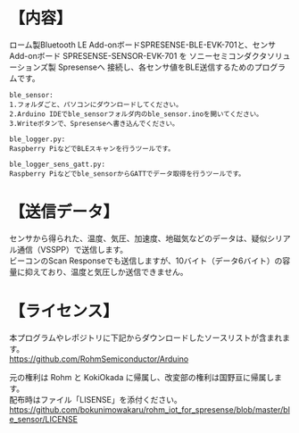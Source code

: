 # 【内容】  
ローム製Bluetooth LE Add-onボードSPRESENSE-BLE-EVK-701と、センサAdd-onボード
SPRESENSE-SENSOR-EVK-701 を ソニーセミコンダクタソリューションズ製 Spresenseへ
接続し、各センサ値をBLE送信するためのプログラムです。

	ble_sensor:
	1.フォルダごと、パソコンにダウンロードしてください。
	2.Arduino IDEでble_sensorフォルダ内のble_sensor.inoを開いてください。
	3.Writeボタンで、Spresenseへ書き込んでください。
	
	ble_logger.py:
	Raspberry PiなどでBLEスキャンを行うツールです。
	
	ble_logger_sens_gatt.py:
	Raspberry Piなどでble_sensorからGATTでデータ取得を行うツールです。

# 【送信データ】  
センサから得られた、温度、気圧、加速度、地磁気などのデータは、疑似シリアル通信（VSSPP）で送信します。  
ビーコンのScan Responseでも送信しますが、10バイト（データ6バイト）の容量に抑えており、温度と気圧しか送信できません。  
  
# 【ライセンス】
本プログラムやレポジトリに下記からダウンロードしたソースリストが含まれます。  
https://github.com/RohmSemiconductor/Arduino
  
元の権利は Rohm と KokiOkada に帰属し、改変部の権利は国野亘に帰属します。  
配布時はファイル「LISENSE」を添付ください。
https://github.com/bokunimowakaru/rohm_iot_for_spresense/blob/master/ble_sensor/LICENSE
